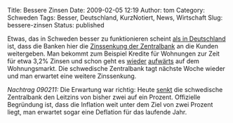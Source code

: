 Title: Bessere Zinsen
Date: 2009-02-05 12:19
Author: tom
Category: Schweden
Tags: Besser, Deutschland, KurzNotiert, News, Wirtschaft
Slug: bessere-zinsen
Status: published

Etwas, das in Schweden besser zu funktionieren scheint [als in
Deutschland](http://www.spiegel.de/wirtschaft/0,1518,605335,00.html)
ist, dass die Banken hier die [Zinssenkung der
Zentralbank](http://www.fiket.de/2008/12/04/schocksenkung/) an die
Kunden weitergeben. Man bekommt zum Beispiel Kredite für Wohnungen zur
Zeit für etwa 3,2% Zinsen und schon geht es
[wieder](http://www.dn.se/DNet/jsp/polopoly.jsp?d=3116&a=879843)
[aufwärts](http://www.dn.se/DNet/jsp/polopoly.jsp?d=3130&a=880464) auf
dem Wohnungsmarkt. Die schwedische Zentralbank tagt nächste Woche wieder
und man erwartet eine weitere Zinssenkung.

*Nachtrag 090211:* Die Erwartung war richtig: Heute
[senkt](http://www.dn.se/DNet/jsp/polopoly.jsp?d=3130&a=882712) die
schwedische Zentralbank den Leitzins von bisher zwei auf ein Prozent.
Offizielle Begründung ist, dass die Inflation weit unter dem Ziel von
zwei Prozent liegt, man erwartet sogar eine Deflation für das laufende
Jahr.

